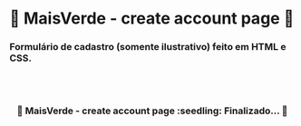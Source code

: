 # :seedling: MaisVerde - create account page :seedling:
### Formulário de cadastro (somente ilustrativo) feito em HTML e CSS.

<br><br>
<h3 align="center"> 
	🚧  MaisVerde - create account page :seedling: Finalizado...  🚧
</h3>